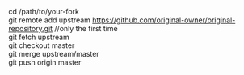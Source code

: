 cd /path/to/your-fork  
git remote add upstream https://github.com/original-owner/original-repository.git //only the first time  
git fetch upstream  
git checkout master  
git merge upstream/master  
git push origin master  
